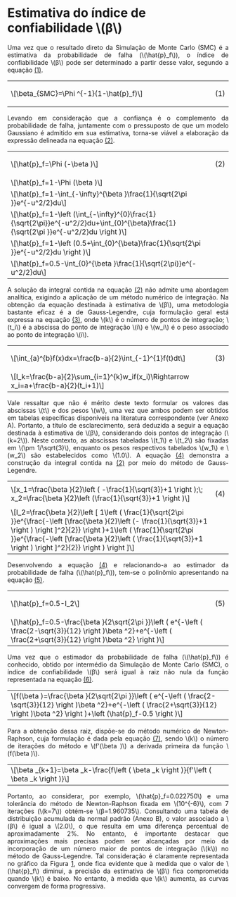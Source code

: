 <!--Don't delete this script-->
<script src = "https://polyfill.io/v3/polyfill.min.js?features=es6"></script>
<script id = "MathJax-script" async src="https://cdn.jsdelivr.net/npm/mathjax@3/es5/tex-mml-chtml.js"></script>
<!--Don't delete this script-->

<h1>Estimativa do índice de confiabilidade \(β\)</h1>

<p align = "justify">
Uma vez que o resultado direto da Simulação de Monte Carlo (SMC) é a estimativa da probabilidade de falha (\(\hat{p}_f\)), o índice de confiabilidade \(β\) pode ser determinado a partir desse valor, segundo a equação <a href="#eq1">(1)</a>.
</p>

<table border = "0" style = "width: 100%;">
  <tr>
    <td align = "left" style = "width: 95%;">\[\beta_{SMC}=\Phi ^{-1}(1-\hat{p}_f)\]</td>
    <td align = "right" style = "width: 5%;"><p id = "eq1">(1)</p></td>
  </tr>
</table>

<p align = "justify">
Levando em consideração que a confiança é o complemento da probabilidade de falha, juntamente com o pressuposto de que um modelo Gaussiano é admitido em sua estimativa, torna-se viável a elaboração da expressão delineada na equação <a href="#eq2">(2)</a>.
</p>

<table border = "0" style = "width: 100%;">
  <tr>
    <td align = "left" style = "width: 95%;">\[\hat{p}_f=\Phi (-\beta )\]</td>
    <td rowspam = "6" align = "right" style = "width: 5%;"><p id = "eq2">(2)</p></td>
  </tr>
   <tr>
    <td align = "left" style = "width: 95%;">\[\hat{p}_f=1-\Phi (\beta )\]</td>
  </tr>
  <tr>
    <td align = "left" style = "width: 95%;">\[\hat{p}_f=1-\int_{-\infty}^{\beta }\frac{1}{\sqrt{2\pi }}e^{-u^2/2}du\]</td>
  </tr>
  <tr>
    <td align = "left" style = "width: 95%;">\[\hat{p}_f=1-\left (\int_{-\infty}^{0}\frac{1}{\sqrt{2\pi}}e^{-u^2/2}du+\int_{0}^{\beta}\frac{1}{\sqrt{2\pi }}e^{-u^2/2}du  \right )\]</td>
  </tr>
  <tr>
    <td align = "left" style = "width: 95%;">\[\hat{p}_f=1-\left (0.5+\int_{0}^{\beta}\frac{1}{\sqrt{2\pi }}e^{-u^2/2}du  \right )\]</td>
  </tr>
  <tr>
    <td align = "left" style = "width: 95%;">\[\hat{p}_f=0.5-\int_{0}^{\beta }\frac{1}{\sqrt{2\pi}}e^{-u^2/2}du\]</td>
  </tr>
</table>

<p align = "justify">
A solução da integral contida na equação <a href="#eq2">(2)</a> não admite uma abordagem analítica, exigindo a aplicação de um método numérico de integração. Na obtenção da equação destinada à estimativa de \(β\), uma metodologia bastante eficaz é a de Gauss-Legendre, cuja formulação geral está expressa na equação <a href="#eq3">(3)</a>, onde \(k\) é o número de pontos de integração; \(t_i\) é a abscissa do ponto de integração \(i\) e \(w_i\) é o peso associado ao ponto de integração \(i\).
</p>

<table border = "0" style = "width: 100%;">
  <tr>
    <td align = "left" style = "width: 95%;">\[\int_{a}^{b}f(x)dx=\frac{b-a}{2}\int_{-1}^{1}f(t)dt\]</td>
    <td rowspam = "2" align = "right" style = "width: 5%;"><p id = "eq3">(3)</p></td>
  </tr>
   <tr>
    <td align = "left" style = "width: 95%;">\[I_k=\frac{b-a}{2}\sum_{i=1}^{k}w_if(x_i)\Rightarrow x_i=a+\frac{b-a}{2}(t_i+1)\]</td>
  </tr>
</table>

<p align = "justify">
Vale ressaltar que não é mérito deste texto formular os valores das abscissas \(t\) e dos pesos \(w\), uma vez que ambos podem ser obtidos em tabelas específicas disponíveis na literatura correspondente (ver Anexo A). Portanto, a título de esclarecimento, será deduzida a seguir a equação destinada à estimativa de \(β\), considerando dois pontos de integração (\(k=2\)). Neste contexto, as abscissas tabeladas \(t_1\) e \(t_2\) são fixadas em \(\pm 1/\sqrt{3}\), enquanto os pesos respectivos tabelados \(w_1\) e \(w_2\) são estabelecidos como \(1.0\). A equação <a href="#eq4">(4)</a> demonstra a construção da integral contida na <a href="#eq2">(2)</a> por meio do método de Gauss-Legendre.
</p>

<table border = "0" style = "width: 100%;">
  <tr>
    <td align = "left" style = "width: 95%;">\[x_1=\frac{\beta }{2}\left ( -\frac{1}{\sqrt{3}}+1 \right );\; x_2=\frac{\beta }{2}\left (\frac{1}{\sqrt{3}}+1 \right )\]</td>
    <td rowspam = "2" align = "right" style = "width: 5%;"><p id = "eq4">(4)</p></td>
  </tr>
   <tr>
    <td align = "left" style = "width: 95%;">\[I_2=\frac{\beta }{2}\left [ 1\left ( \frac{1}{\sqrt{2\pi }}e^{\frac{-\left [\frac{\beta }{2}\left (- \frac{1}{\sqrt{3}}+1 \right )  \right ]^2}{2}} \right )+1\left ( \frac{1}{\sqrt{2\pi }}e^{\frac{-\left [\frac{\beta }{2}\left ( \frac{1}{\sqrt{3}}+1 \right )  \right ]^2}{2}} \right ) \right ]\]</td>
  </tr>
</table>

<p align = "justify">
Desenvolvendo a equação <a href="#eq4">(4)</a> e relacionando-a ao estimador da probabilidade de falha (\(\hat{p}_f\)), tem-se o polinômio apresentando na equação <a href="#eq5">(5)</a>.
</p>

<table border = "0" style = "width: 100%;">
  <tr>
    <td align = "left" style = "width: 95%;">\[\hat{p}_f=0.5-I_2\]</td>
    <td rowspam = "2" align = "right" style = "width: 5%;"><p id = "eq5">(5)</p></td>
  </tr>
   <tr>
    <td align = "left" style = "width: 95%;">\[\hat{p}_f=0.5-\frac{\beta }{2\sqrt{2\pi }}\left ( e^{-\left ( \frac{2-\sqrt{3}}{12} \right )\beta ^2}+e^{-\left ( \frac{2+\sqrt{3}}{12} \right )\beta ^2} \right )\]</td>
  </tr>
</table>

<p align = "justify">
Uma vez que o estimador da probabilidade de falha (\(\hat{p}_f\)) é conhecido, obtido por intermédio da Simulação de Monte Carlo (SMC), o índice de confiabilidade \(β\) será igual à raiz não nula da função representada na equação <a href="#eq6">(6)</a>.
</p>

<table border = "0" style = "width: 100%;">
  <tr>
    <td align = "left" style = "width: 95%;">\[f(\beta )=\frac{\beta }{2\sqrt{2\pi }}\left ( e^{-\left ( \frac{2-\sqrt{3}}{12} \right )\beta ^2}+e^{-\left ( \frac{2+\sqrt{3}}{12} \right )\beta ^2} \right )+\left (\hat{p}_f-0.5  \right )\]</td>
  </tr>
</table>

<p align = "justify">
Para a obtenção dessa raiz, dispõe-se do método numérico de Newton-Raphson, cuja formulação é dada pela equação <a href="#eq7">(7)</a>, sendo \(k\) o número de iterações do método e \(f'(\beta )\) a derivada primeira da função \(f(\beta )\).
</p>

<table border = "0" style = "width: 100%;">
  <tr>
    <td align = "left" style = "width: 95%;">\[\beta _{k+1}=\beta _k-\frac{f\left ( \beta _k \right )}{f'\left ( \beta _k \right )}\]</td>
  </tr>
</table>

<p align = "justify">
Portanto, ao considerar, por exemplo, \(\hat{p}_f=0.022750\) e uma tolerância do método de Newton-Raphson fixada em \(10^{-6}\), com 7 iterações (\(k=7\)) obtém-se \(β=1.960735\). Consultando uma tabela de distribuição acumulada da normal padrão (Anexo B), o valor associado a \(β\) é igual a \(2.0\), o que resulta em uma diferença percentual de aproximadamente 2%. No entanto, é importante destacar que aproximações mais precisas podem ser alcançadas por meio da incorporação de um número maior de pontos de integração (\(k\)) no método de Gauss-Legendre. Tal consideração é claramente representada no gráfico da Figura <a href="#fig1">1</a>, onde fica evidente que à medida que o valor de \(\hat{p}_f\)  diminui, a precisão da estimativa de \(β\) fica comprometida quando \(k\) é baixo. No entanto, à medida que \(k\) aumenta, as curvas convergem de forma progressiva.
</p>
